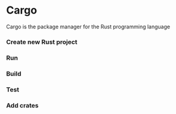 # Cargo

Cargo is the package manager for the Rust programming language

### Create new Rust project

### Run

### Build

### Test

### Add crates
